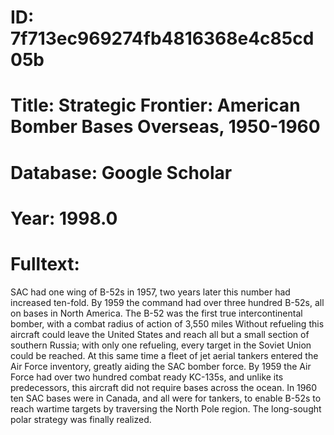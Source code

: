 # ID: 7f713ec969274fb4816368e4c85cd05b
# Title: Strategic Frontier: American Bomber Bases Overseas, 1950-1960
# Database: Google Scholar
# Year: 1998.0
# Fulltext:
SAC had one wing of B-52s in 1957, two years later this number had increased ten-fold.
By 1959 the command had over three hundred B-52s, all on bases in North America.
The B-52 was the first true intercontinental bomber, with a combat radius of action of 3,550 miles Without refueling this aircraft could leave the United States and reach all but a small section of southern Russia; with only one refueling, every target in the Soviet Union could be reached.
At this same time a fleet of jet aerial tankers entered the Air Force inventory, greatly aiding the SAC bomber force.
By 1959 the Air Force had over two hundred combat ready KC-135s, and unlike its predecessors, this aircraft did not require bases across the ocean.
In 1960 ten SAC bases were in Canada, and all were for tankers, to enable B-52s to reach wartime targets by traversing the North Pole region.
The long-sought polar strategy was finally realized.